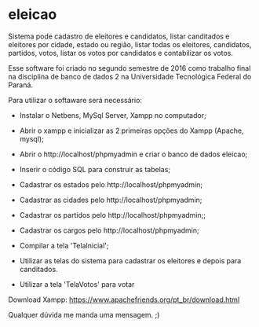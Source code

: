 # eleicao
Sistema pode cadastro de eleitores e candidatos, listar canditados e eleitores por cidade, estado ou região, listar todas os eleitores, candidatos, partidos, votos, listar os votos por candidatos e contabilizar os votos.



Esse software foi criado no segundo semestre de 2016 como trabalho final na disciplina de 
banco de dados 2 na Universidade Tecnológica Federal do Paraná.

Para utilizar o softaware será necessário:

- Instalar o Netbens, MySql Server, Xampp no computador;

- Abrir o xampp e inicializar as 2 primeiras opções do Xampp (Apache, mysql);

- Abrir o http://localhost/phpmyadmin e criar o banco de dados eleicao;

- Inserir o código SQL para construir as tabelas;

- Cadastrar os estados pelo http://localhost/phpmyadmin;

- Cadastrar as cidades pelo http://localhost/phpmyadmin;

- Cadastrar os partidos pelo http://localhost/phpmyadmin;;

- Cadastrar os cargos pelo http://localhost/phpmyadmin;

- Compilar a tela 'TelaInicial';

- Utilizar as telas do sistema para cadastrar os eleitores e depois para canditados.

- Utilizar a tela 'TelaVotos' para votar


Download Xampp:
https://www.apachefriends.org/pt_br/download.html


Qualquer dúvida me manda uma mensagem. ;)
